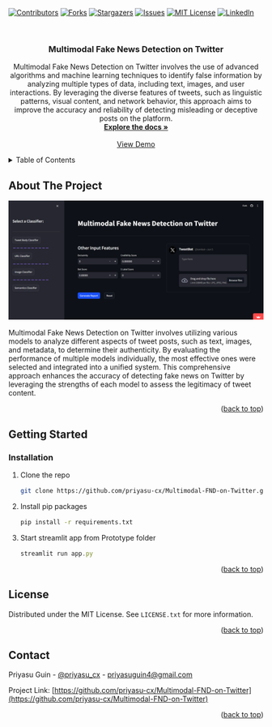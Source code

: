 <!-- # Multimodal Fake News Detection on Twitter -->
<!-- Improved compatibility of back to top link: See: https://github.com/othneildrew/Best-README-Template/pull/73 -->
<a name="readme-top"></a>
<!--
*** Thanks for checking out the Best-README-Template. If you have a suggestion
*** that would make this better, please fork the repo and create a pull request
*** or simply open an issue with the tag "enhancement".
*** Don't forget to give the project a star!
*** Thanks again! Now go create something AMAZING! :D
-->



<!-- PROJECT SHIELDS -->
<!--
*** I'm using markdown "reference style" links for readability.
*** Reference links are enclosed in brackets [ ] instead of parentheses ( ).
*** See the bottom of this document for the declaration of the reference variables
*** for contributors-url, forks-url, etc. This is an optional, concise syntax you may use.
*** https://www.markdownguide.org/basic-syntax/#reference-style-links
-->
[![Contributors][contributors-shield]][contributors-url]
[![Forks][forks-shield]][forks-url]
[![Stargazers][stars-shield]][stars-url]
[![Issues][issues-shield]][issues-url]
[![MIT License][license-shield]][license-url]
[![LinkedIn][linkedin-shield]][linkedin-url]



<!-- PROJECT LOGO -->
<br />
<div align="center">
  <!-- <a href="https://github.com/priyasu-cx/Multimodal-FND-on-Twitter">
    <img src="images/logo.png" alt="Logo" width="80" height="80">
  </a> -->

<h3 align="center">Multimodal Fake News Detection on Twitter</h3>

  <p align="center">
    Multimodal Fake News Detection on Twitter involves the use of advanced algorithms and machine learning techniques to identify false information by analyzing multiple types of data, including text, images, and user interactions. By leveraging the diverse features of tweets, such as linguistic patterns, visual content, and network behavior, this approach aims to improve the accuracy and reliability of detecting misleading or deceptive posts on the platform.
    <br />
    <a href="https://github.com/priyasu-cx/Multimodal-FND-on-Twitter"><strong>Explore the docs »</strong></a>
    <br />
    <br />
    <a href="https://tweetcheck.streamlit.app/">View Demo</a>
    <!-- ·
    <a href="https://github.com/priyasu-cx/Multimodal-FND-on-Twitter/issues/new?labels=bug&template=bug-report---.md">Report Bug</a>
    ·
    <a href="https://github.com/priyasu-cx/Multimodal-FND-on-Twitter/issues/new?labels=enhancement&template=feature-request---.md">Request Feature</a> -->
  </p>
</div>



<!-- TABLE OF CONTENTS -->
<details>
  <summary>Table of Contents</summary>
  <ol>
    <li>
      <a href="#about-the-project">About The Project</a>
      <!-- <ul>
        <li><a href="#built-with">Built With</a></li>
      </ul> -->
    </li>
    <li>
      <a href="#getting-started">Getting Started</a>
      <ul>
        <!-- <li><a href="#prerequisites">Prerequisites</a></li> -->
        <li><a href="#installation">Installation</a></li>
      </ul>
    </li>
    <!-- <li><a href="#usage">Usage</a></li> -->
    <!-- <li><a href="#roadmap">Roadmap</a></li> -->
    <!-- <li><a href="#contributing">Contributing</a></li> -->
    <li><a href="#license">License</a></li>
    <li><a href="#contact">Contact</a></li>
    <!-- <li><a href="#acknowledgments">Acknowledgments</a></li> -->
  </ol>
</details>



<!-- ABOUT THE PROJECT -->
## About The Project

[![Product Name Screen Shot][product-screenshot]](https://example.com)

Multimodal Fake News Detection on Twitter involves utilizing various models to analyze different aspects of tweet posts, such as text, images, and metadata, to determine their authenticity. By evaluating the performance of multiple models individually, the most effective ones were selected and integrated into a unified system. This comprehensive approach enhances the accuracy of detecting fake news on Twitter by leveraging the strengths of each model to assess the legitimacy of tweet content.

<p align="right">(<a href="#readme-top">back to top</a>)</p>



<!-- ### Built With

* [![Next][Next.js]][Next-url]
* [![React][React.js]][React-url]
* [![Vue][Vue.js]][Vue-url]
* [![Angular][Angular.io]][Angular-url]
* [![Svelte][Svelte.dev]][Svelte-url]
* [![Laravel][Laravel.com]][Laravel-url]
* [![Bootstrap][Bootstrap.com]][Bootstrap-url]
* [![JQuery][JQuery.com]][JQuery-url]
* [![Streamlit][Streamlit.io]][Streamlit-url] -->

<!-- <p align="right">(<a href="#readme-top">back to top</a>)</p> -->



<!-- GETTING STARTED -->
## Getting Started


<!-- ### Prerequisites

Installation Process
* pip
  ```sh
  pip install -r requirements.txt
  ``` -->

### Installation

<!-- 1. Get a free API Key at [https://example.com](https://example.com) -->
1. Clone the repo
   ```sh
   git clone https://github.com/priyasu-cx/Multimodal-FND-on-Twitter.git
   ```
2. Install pip packages
   ```sh
   pip install -r requirements.txt
   ```
4. Start streamlit app from Prototype folder
   ```js
   streamlit run app.py
   ```

<p align="right">(<a href="#readme-top">back to top</a>)</p>



<!-- USAGE EXAMPLES -->
<!-- ## Usage

Use this space to show useful examples of how a project can be used. Additional screenshots, code examples and demos work well in this space. You may also link to more resources.

_For more examples, please refer to the [Documentation](https://example.com)_

<p align="right">(<a href="#readme-top">back to top</a>)</p> -->



<!-- ROADMAP -->
<!-- ## Roadmap

- [ ] Feature 1
- [ ] Feature 2
- [ ] Feature 3
    - [ ] Nested Feature

See the [open issues](https://github.com/priyasu-cx/Multimodal-FND-on-Twitter/issues) for a full list of proposed features (and known issues).

<p align="right">(<a href="#readme-top">back to top</a>)</p> -->



<!-- CONTRIBUTING -->
<!-- ## Contributing

Contributions are what make the open source community such an amazing place to learn, inspire, and create. Any contributions you make are **greatly appreciated**.

If you have a suggestion that would make this better, please fork the repo and create a pull request. You can also simply open an issue with the tag "enhancement".
Don't forget to give the project a star! Thanks again!

1. Fork the Project
2. Create your Feature Branch (`git checkout -b feature/AmazingFeature`)
3. Commit your Changes (`git commit -m 'Add some AmazingFeature'`)
4. Push to the Branch (`git push origin feature/AmazingFeature`)
5. Open a Pull Request

<p align="right">(<a href="#readme-top">back to top</a>)</p> -->



<!-- LICENSE -->
## License

Distributed under the MIT License. See `LICENSE.txt` for more information.

<p align="right">(<a href="#readme-top">back to top</a>)</p>



<!-- CONTACT -->
## Contact

Priyasu Guin - [@priyasu_cx](https://twitter.com/priyasu_cx) - priyasuguin4@gmail.com

Project Link: [https://github.com/priyasu-cx/Multimodal-FND-on-Twitter](https://github.com/priyasu-cx/Multimodal-FND-on-Twitter)

<p align="right">(<a href="#readme-top">back to top</a>)</p>



<!-- ACKNOWLEDGMENTS -->
<!-- ## Acknowledgments

* []()
* []()
* []() -->

<!-- <p align="right">(<a href="#readme-top">back to top</a>)</p> -->



<!-- MARKDOWN LINKS & IMAGES -->
<!-- https://www.markdownguide.org/basic-syntax/#reference-style-links -->
[contributors-shield]: https://img.shields.io/github/contributors/priyasu-cx/Multimodal-FND-on-Twitter.svg?style=for-the-badge
[contributors-url]: https://github.com/priyasu-cx/Multimodal-FND-on-Twitter/graphs/contributors
[forks-shield]: https://img.shields.io/github/forks/priyasu-cx/Multimodal-FND-on-Twitter.svg?style=for-the-badge
[forks-url]: https://github.com/priyasu-cx/Multimodal-FND-on-Twitter/network/members
[stars-shield]: https://img.shields.io/github/stars/priyasu-cx/Multimodal-FND-on-Twitter.svg?style=for-the-badge
[stars-url]: https://github.com/priyasu-cx/Multimodal-FND-on-Twitter/stargazers
[issues-shield]: https://img.shields.io/github/issues/priyasu-cx/Multimodal-FND-on-Twitter.svg?style=for-the-badge
[issues-url]: https://github.com/priyasu-cx/Multimodal-FND-on-Twitter/issues
[license-shield]: https://img.shields.io/github/license/priyasu-cx/Multimodal-FND-on-Twitter.svg?style=for-the-badge
[license-url]: https://github.com/priyasu-cx/Multimodal-FND-on-Twitter/blob/master/LICENSE.txt
[linkedin-shield]: https://img.shields.io/badge/-LinkedIn-black.svg?style=for-the-badge&logo=linkedin&colorB=555
[linkedin-url]: https://linkedin.com/in/priyasu-guin
[product-screenshot]: images/img1.png
[Next.js]: https://img.shields.io/badge/next.js-000000?style=for-the-badge&logo=nextdotjs&logoColor=white
[Next-url]: https://nextjs.org/
[React.js]: https://img.shields.io/badge/React-20232A?style=for-the-badge&logo=react&logoColor=61DAFB
[React-url]: https://reactjs.org/
[Vue.js]: https://img.shields.io/badge/Vue.js-35495E?style=for-the-badge&logo=vuedotjs&logoColor=4FC08D
[Vue-url]: https://vuejs.org/
[Angular.io]: https://img.shields.io/badge/Angular-DD0031?style=for-the-badge&logo=angular&logoColor=white
[Angular-url]: https://angular.io/
[Svelte.dev]: https://img.shields.io/badge/Svelte-4A4A55?style=for-the-badge&logo=svelte&logoColor=FF3E00
[Svelte-url]: https://svelte.dev/
[Laravel.com]: https://img.shields.io/badge/Laravel-FF2D20?style=for-the-badge&logo=laravel&logoColor=white
[Laravel-url]: https://laravel.com
[Bootstrap.com]: https://img.shields.io/badge/Bootstrap-563D7C?style=for-the-badge&logo=bootstrap&logoColor=white
[Bootstrap-url]: https://getbootstrap.com
[JQuery.com]: https://img.shields.io/badge/jQuery-0769AD?style=for-the-badge&logo=jquery&logoColor=white
[JQuery-url]: https://jquery.com 